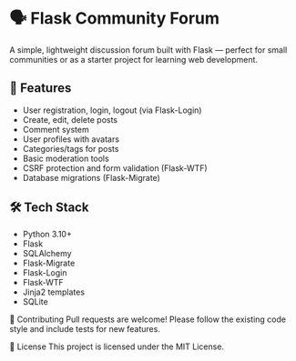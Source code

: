# 🗣️ Flask Community Forum

A simple, lightweight discussion forum built with Flask — perfect for small communities or as a starter project for learning web development.

## 🚀 Features

- User registration, login, logout (via Flask-Login)
- Create, edit, delete posts 
- Comment system 
- User profiles with avatars
- Categories/tags for posts
- Basic moderation tools
- CSRF protection and form validation (Flask-WTF)
- Database migrations (Flask-Migrate)

## 🛠️ Tech Stack

- Python 3.10+
- Flask
- SQLAlchemy
- Flask-Migrate
- Flask-Login
- Flask-WTF
- Jinja2 templates
- SQLite 

🤝 Contributing
Pull requests are welcome! Please follow the existing code style and include tests for new features.

📜 License
This project is licensed under the MIT License.
